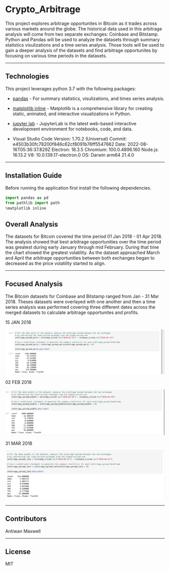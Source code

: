 # Crypto_Arbitrage

This project explores arbitrage opportunites in Bitcoin as it trades across various markets around the globe. The historical data used in this arbitrage analysis will come from two separate exchanges: Coinbase and Bitstamp. Python and Pandas will be used to analyze the datasets through summary statistics visulizations and a time series analysis. Those tools will be used to gain a deeper analysis of the datasets and find arbitrage opportunites by focusing on various time periods in the datasets. 

---

## Technologies

This project leverages python 3.7 with the following packages:

* [pandas](https://pandas.pydata.org/docs/getting_started/install.html) - For summary statistics, visulizations, and times series analysis.
* [matplotlib inline](https://matplotlib.org/stable/users/installing/index.html) - Matplotlib is a comprehensive library for creating static, animated, and interactive visualizations in Python. 
* [jupyter lab](https://jupyter.org/install) - JupyterLab is the latest web-based interactive development environment for notebooks, code, and data.

* Visual Studio Code Version: 1.70.2 (Universal)
Commit: e4503b30fc78200f846c62cf8091b76ff5547662
Date: 2022-08-16T05:36:37.829Z
Electron: 18.3.5
Chromium: 100.0.4896.160
Node.js: 16.13.2
V8: 10.0.139.17-electron.0
OS: Darwin arm64 21.4.0

---

## Installation Guide

Before running the application first install the following dependencies.

```python
import pandas as pd
from pathlib import path
%matplotlib inline
```

## Overall Analysis

The datasets for Bitcoin covered the time period 01 Jan 2018 - 01 Apr 2018. The analysis showed that best arbitrage opportunities over the time period was greatest during early January through mid February. During that time the chart showed the greatest volatility. As the dataset approached March and April the arbitrage opportunities between both exchanges began to decreased as the price volatility started to align. 

---
## Focused Analysis

The Bitcoin datasets for Coinbase and Bitstamp ranged from Jan - 31 Mar 2018. Theses datasets were overlayed with one another and then a time series analysis was performed covering three different dates across the merged datasets to calculate arbitrage opportunites and profits.


15 JAN 2018


![Arbitrage Analysis 15 Jan 2018](Images/arbitrage_early_one.png)






02 FEB 2018


![Arbitrage Analysis 02 Feb 2018](Images/arbitrage_middle_two.png)




31 MAR 2018 


![Arbitrage Analysis 31 Mar 2018](Images/arbitrage_late_three.png)





---

## Contributors

Antiwan Maxwell

---

## License

MIT
